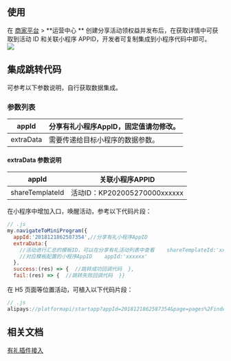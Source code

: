 
## 使用
在 [商家平台](https://b.alipay.com/page/self-operation-center/index) > **运营中心 ** 创建分享活动领权益并发布后，在获取详情中可获取到活动 ID 和关联小程序 APPID，开发者可复制集成到小程序代码中即可。<br />![](https://gw.alipayobjects.com/zos/sptworksff_prod/c25ac3f8-9dc2-44f4-bb7b-219fb73533e3.png#align=left&display=inline&height=387&margin=%5Bobject%20Object%5D&originHeight=387&originWidth=908&status=done&style=none&width=908)

## 集成跳转代码
可参考以下参数说明，自行获取数据集成。

### 参数列表
| appId | 分享有礼小程序AppID，固定值请勿修改。 |
| --- | --- |
| extraData | 需要传递给目标小程序的数据参数。 |


#### extraData 参数说明
| **appId** | **关联小程序APPID** |
| --- | --- |
| shareTemplateId | 活动ID：KP202005270000xxxxxx |

在小程序中增加入口，唤醒活动，参考以下代码片段：
```javascript
// .js
my.navigateToMiniProgram({  
  appId:'2018121862587354',//分享有礼小程序AppID 
  extraData:{    
    //活动进行汇总的模板ID，可以在分享有礼活动列表中查看    shareTemplateId:'xxxxxx',  
    //对应模板配置的小程序AppID    appId:'xxxxxx'
  },  
  success:(res) => {  //跳转成功回调代码  }, 
  fail:(res) => {  //跳转失败回调代码  }}
```
在 H5 页面等位置活动，可植入以下代码片段：
```javascript
// .js
alipays://platformapi/startapp?appId=2018121862587354&page=pages%2Findex%2Findex&query=appId%3DXXXXXXXXXXXXXXXX//活动模板中对应的小程序ID%26shareTemplateId%3DV2XXXXXXXXXXXXXXXXXXXXXX//活动模板ID
```

## 相关文档
[有礼插件接入](https://opendocs.alipay.com/b/03al83)<br /> <br /> 
